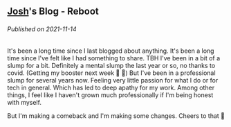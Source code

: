 <!--
post_description: Reboot: New blog, who dis. 
-->
[Josh](https://github.com/seajoshc)'s Blog - Reboot
---

###### Published on 2021-11-14

It's been a long time since I last blogged about anything. It's been a long time since I've felt like I had something to share. TBH I've been in a bit of a slump for a bit. Definitely a mental slump the last year or so, no thanks to covid. (Getting my booster next week 🙌 💉) But I've been in a professional slump for several years now. Feeling very little passion for what I do or for tech in general. Which has led to deep apathy for my work. Among other things, I feel like I haven't grown much professionally if I'm being honest with myself.

But I'm making a comeback and I'm making some changes. Cheers to that 🍻

